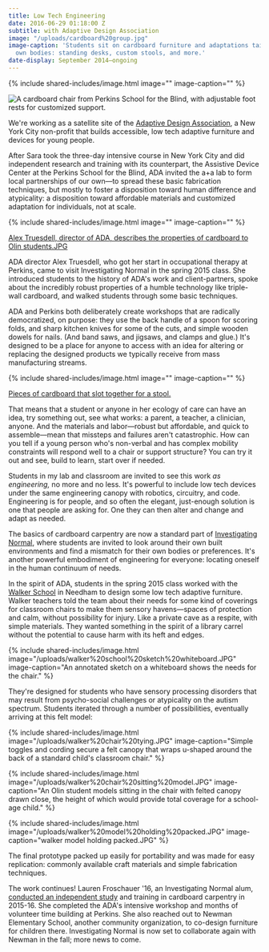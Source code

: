 ```yaml
---
title: Low Tech Engineering
date: 2016-06-29 01:18:00 Z
subtitle: with Adaptive Design Association
image: "/uploads/cardboard%20group.jpg"
image-caption: 'Students sit on cardboard furniture and adaptations tailored to their
  own bodies: standing desks, custom stools, and more.'
date-display: September 2014–ongoing
---
```


{% include shared-includes/image.html
  image=""
  image-caption="" %}

![A cardboard chair from Perkins School for the Blind, with adjustable foot rests for customized support.](/uploads/perkins_chair_action_web.jpg)

We're working as a satellite site of the [Adaptive Design Association](http://www.adaptivedesign.org/), a New York City non-profit that builds accessible, low tech adaptive furniture and devices for young people.

After Sara took the three-day intensive course in New York City and did independent research and training with its counterpart, the Assistive Device Center at the Perkins School for the Blind, ADA invited the a+a lab to form local partnerships of our own—to spread these basic fabrication techniques, but mostly to foster a disposition toward human difference and atypicality: a disposition toward affordable materials and customized adaptation for individuals, not at scale.

{% include shared-includes/image.html
  image=""
  image-caption="" %}

[Alex Truesdell, director of ADA, describes the properties of cardboard to Olin students.JPG](/uploads/alex%20in%20IN%20cardboard.JPG)

ADA director Alex Truesdell, who got her start in occupational therapy at Perkins, came to visit Investigating Normal in the spring 2015 class. She introduced students to the history of ADA's work and client-partners, spoke about the incredibly robust properties of a humble technology like triple-wall cardboard, and walked students through some basic techniques.

ADA and Perkins both deliberately create workshops that are radically democratized, on purpose: they use the back handle of a spoon for scoring folds, and sharp kitchen knives for some of the cuts, and simple wooden dowels for nails. (And band saws, and jigsaws, and clamps and glue.) It's designed to be a place for anyone to access with an idea for altering or replacing the designed products we typically receive from mass manufacturing streams.

{% include shared-includes/image.html
  image=""
  image-caption="" %}

[Pieces of cardboard that slot together for a stool.](/uploads/cardboard%20pieces-55e147.JPG)

That means that a student or anyone in her ecology of care can have an idea, try something out, see what works: a parent, a teacher, a clinician, anyone. And the materials and labor—robust but affordable, and quick to assemble—mean that missteps and failures aren't catastrophic. How can you tell if a young person who's non-verbal and has complex mobility constraints will respond well to a chair or support structure? You can try it out and see, build to learn, start over if needed.

Students in my lab and classroom are invited to see this work *as engineering,* no more and no less. It's powerful to include low tech devices under the same engineering canopy with robotics, circuitry, and code. Engineering is for people, and so often the elegant, just-enough solution is one that people are asking for. One they can then alter and change and adapt as needed.  

The basics of cardboard carpentry are now a standard part of [Investigating Normal](http://aplusa.org/courses/investigating-normal/), where students are invited to look around their own built environments and find a mismatch for their own bodies or preferences. It's another powerful embodiment of engineering for everyone: locating oneself in the human continuum of needs.

In the spirit of ADA, students in the spring 2015 class worked with the [Walker School](http://www.walkercares.org/) in Needham to design some low tech adaptive furniture. Walker teachers told the team about their needs for some kind of coverings for classroom chairs to make them sensory havens—spaces of protection and calm, without possibility for injury. Like a private cave as a respite, with simple materials. They wanted something in the spirit of a library carrel without the potential to cause harm with its heft and edges.

{% include shared-includes/image.html
  image="/uploads/walker%20school%20sketch%20whiteboard.JPG"
  image-caption="An annotated sketch on a whiteboard shows the needs for the chair." %}

They're designed for students who have sensory processing disorders that may result from psycho-social challenges or atypicality on the autism spectrum. Students iterated through a number of possibilities, eventually arriving at this felt model:

{% include shared-includes/image.html
  image="/uploads/walker%20chair%20tying.JPG"
  image-caption="Simple toggles and cording secure a felt canopy that wraps u-shaped around the back of a standard child's classroom chair." %}

{% include shared-includes/image.html
  image="/uploads/walker%20chair%20sitting%20model.JPG"
  image-caption="An Olin student models sitting in the chair with felted canopy drawn close, the height of which would provide total coverage for a school-age child." %}

{% include shared-includes/image.html
  image="/uploads/walker%20model%20holding%20packed.JPG"
  image-caption="walker model holding packed.JPG" %}

The final prototype packed up easily for portability and was made for easy replication: commonly available craft materials and simple fabrication techniques.

The work continues! Lauren Froschauer '16, an Investigating Normal alum, [conducted an independent study](http://adaptivedesignstudyolincollege.blogspot.com/2016/02/introduction-to-adaptive-design-study.html) and training in cardboard carpentry in 2015-16. She completed the ADA's intensive workshop and months of volunteer time building at Perkins. She also reached out to Newman Elementary School, another community organization, to co-design furniture for children there. Investigating Normal is now set to collaborate again with Newman in the fall; more news to come.

